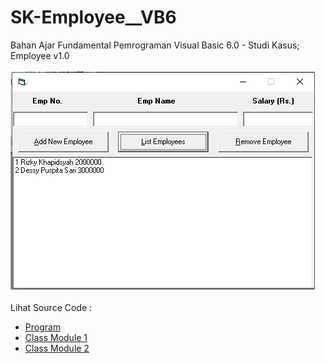 # SK-Employee__VB6
Bahan Ajar Fundamental Pemrograman Visual Basic 6.0 - Studi Kasus; Employee v1.0<br><br>
<img src="https://github.com/RizkyKhapidsyah/SK-Employee__VB6/blob/main/result/001.PNG"><br><br>
Lihat Source Code : <br>
- <a href="https://github.com/RizkyKhapidsyah/SK-Employee__VB6/blob/main/frmEmployee.frm">Program</a><br>
- <a href="https://github.com/RizkyKhapidsyah/SK-Employee__VB6/blob/main/Employees.cls">Class Module 1</a><br>
- <a href="https://github.com/RizkyKhapidsyah/SK-Employee__VB6/blob/main/clsEmployee.cls">Class Module 2</a>

